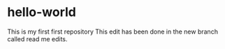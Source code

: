 # hello-world
This is my first first repository
This edit has been done in the new branch called read me edits.
